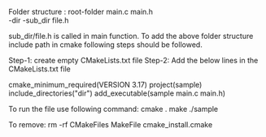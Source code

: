 Folder structure :
root-folder
	main.c 
	main.h	
		-dir
			-sub_dir
				file.h
			


sub_dir/file.h is called in main function. To add the above folder structure include path in cmake following steps should be followed.

Step-1:
	create empty CMakeLists.txt file
Step-2:
	Add the below lines in the CMakeLists.txt file

cmake_minimum_required(VERSION 3.17)
project(sample)
include_directories("dir")
add_executable(sample main.c main.h)

To run the file use following command:
cmake .
make
./sample

To remove:
rm -rf CMakeFiles MakeFile cmake_install.cmake 
